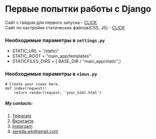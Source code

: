# Первые попытки работы с Django

Сайт с гайдом для первого запуска - [CLICK](https://docs.djangoproject.com/en/3.1/intro/tutorial01/#creating-a-project)  
Сайт по настройке статических файлов(CSS, JS) - [CLICK](https://docs.djangoproject.com/en/3.1/howto/static-files/)

### Необходимые параметры в `settings.py`
- STATIC_URL = '/static/'
- STATIC_ROOT = "main_app/templates"
- STATICFILES_DIRS = [
    BASE_DIR / "main_app/static",]
    
### Необходимые параметры в `views.py`
```
# Create your views here.
def index(request):
    return render(request, 'your_html.html')
```

##### My contacts:
1. [Telegram](https://tgmsg.ru/princepepper)
2. [Вконтакте](https://vk.com/princepepper)
3. [Instargam](https://www.instagram.com/prince_pepper_official/?hl=ru)
4. <sereda.wk@gmail.com>
